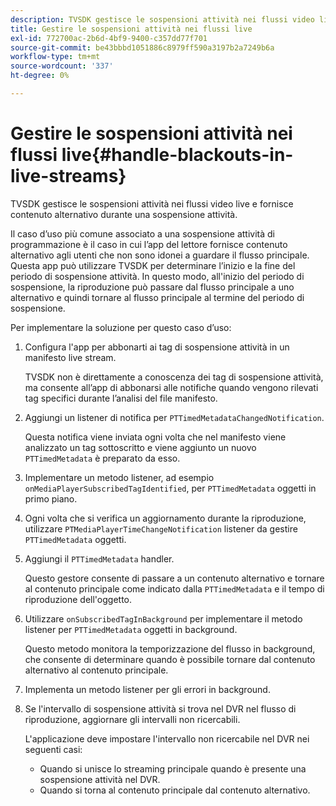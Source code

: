 ```yaml
---
description: TVSDK gestisce le sospensioni attività nei flussi video live e fornisce contenuto alternativo durante una sospensione attività.
title: Gestire le sospensioni attività nei flussi live
exl-id: 772700ac-2b6d-4bf9-9400-c357dd77f701
source-git-commit: be43bbbd1051886c8979ff590a3197b2a7249b6a
workflow-type: tm+mt
source-wordcount: '337'
ht-degree: 0%

---
```


# Gestire le sospensioni attività nei flussi live{#handle-blackouts-in-live-streams}

TVSDK gestisce le sospensioni attività nei flussi video live e fornisce contenuto alternativo durante una sospensione attività.

Il caso d’uso più comune associato a una sospensione attività di programmazione è il caso in cui l’app del lettore fornisce contenuto alternativo agli utenti che non sono idonei a guardare il flusso principale. Questa app può utilizzare TVSDK per determinare l’inizio e la fine del periodo di sospensione attività. In questo modo, all&#39;inizio del periodo di sospensione, la riproduzione può passare dal flusso principale a uno alternativo e quindi tornare al flusso principale al termine del periodo di sospensione.

Per implementare la soluzione per questo caso d’uso:

1. Configura l&#39;app per abbonarti ai tag di sospensione attività in un manifesto live stream.

   TVSDK non è direttamente a conoscenza dei tag di sospensione attività, ma consente all’app di abbonarsi alle notifiche quando vengono rilevati tag specifici durante l’analisi del file manifesto.
1. Aggiungi un listener di notifica per `PTTimedMetadataChangedNotification`.

   Questa notifica viene inviata ogni volta che nel manifesto viene analizzato un tag sottoscritto e viene aggiunto un nuovo `PTTimedMetadata` è preparato da esso.

1. Implementare un metodo listener, ad esempio `onMediaPlayerSubscribedTagIdentified`, per `PTTimedMetadata` oggetti in primo piano.

1. Ogni volta che si verifica un aggiornamento durante la riproduzione, utilizzare `PTMediaPlayerTimeChangeNotification` listener da gestire `PTTimedMetadata` oggetti.

1. Aggiungi il `PTTimedMetadata` handler.

   Questo gestore consente di passare a un contenuto alternativo e tornare al contenuto principale come indicato dalla `PTTimedMetadata` e il tempo di riproduzione dell&#39;oggetto.

1. Utilizzare `onSubscribedTagInBackground` per implementare il metodo listener per `PTTimedMetadata` oggetti in background.

   Questo metodo monitora la temporizzazione del flusso in background, che consente di determinare quando è possibile tornare dal contenuto alternativo al contenuto principale.

1. Implementa un metodo listener per gli errori in background.
1. Se l&#39;intervallo di sospensione attività si trova nel DVR nel flusso di riproduzione, aggiornare gli intervalli non ricercabili.

   L&#39;applicazione deve impostare l&#39;intervallo non ricercabile nel DVR nei seguenti casi:

   * Quando si unisce lo streaming principale quando è presente una sospensione attività nel DVR.
   * Quando si torna al contenuto principale dal contenuto alternativo.

